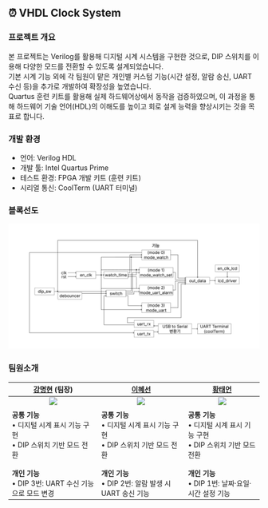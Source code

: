 ## ⏰ VHDL Clock System

### 프로젝트 개요
본 프로젝트는 Verilog를 활용해 디지털 시계 시스템을 구현한 것으로, DIP 스위치를 이용해 다양한 모드를 전환할 수 있도록 설계되었습니다.<br> 
기본 시계 기능 외에 각 팀원이 맡은 개인별 커스텀 기능(시간 설정, 알람 송신, UART 수신 등)을 추가로 개발하여 확장성을 높였습니다.<br>
Quartus 훈련 키트를 활용해 실제 하드웨어상에서 동작을 검증하였으며, 이 과정을 통해 하드웨어 기술 언어(HDL)의 이해도를 높이고 회로 설계 능력을 향상시키는 것을 목표로 합니다.

### 개발 환경
- 언어: Verilog HDL
- 개발 툴: Intel Quartus Prime
- 테스트 환경: FPGA 개발 키트 (훈련 키트)
- 시리얼 통신: CoolTerm (UART 터미널)

### 블록선도
![블록선도](https://github.com/tae2on/Verilog_clock_system/blob/main/img/%EB%B8%94%EB%A1%9D%EC%84%A0%EB%8F%84.png?raw=true)


### 팀원소개 
| [강명현](https://github.com/rkdaudgus94) (팀장)| [이혜선](https://github.com/ssun0402) | [황태언](https://github.com/tae2on) |
| :---: | :---: | :---: |
| [<img src="https://github.com/rkdaudgus94.png" width="100px">](https://github.com/rkdaudgus94) | [<img src="https://github.com/ssun0402.png" width="100px">](https://github.com/ssun0402) | [<img src="https://github.com/tae2on.png" width="100px">](https://github.com/tae2on) |
| <div align="left">**공통 기능**<br>• 디지털 시계 표시 기능 구현<br>• DIP 스위치 기반 모드 전환<br><br>**개인 기능**<br>• DIP 3번: UART 수신 기능으로 모드 변경</div> | <div align="left">**공통 기능**<br>• 디지털 시계 표시 기능 구현<br>• DIP 스위치 기반 모드 전환<br><br>**개인 기능**<br>• DIP 2번: 알람 발생 시 UART 송신 기능</div> | <div align="left">**공통 기능**<br>• 디지털 시계 표시 기능 구현<br>• DIP 스위치 기반 모드 전환<br><br>**개인 기능**<br>• DIP 1번: 날짜·요일·시간 설정 기능</div> |
